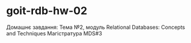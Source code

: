 # goit-rdb-hw-02
Домашнє завдання: Тема №2, модуль Relational Databases: Concepts and Techniques
Магістратура MDS#3
